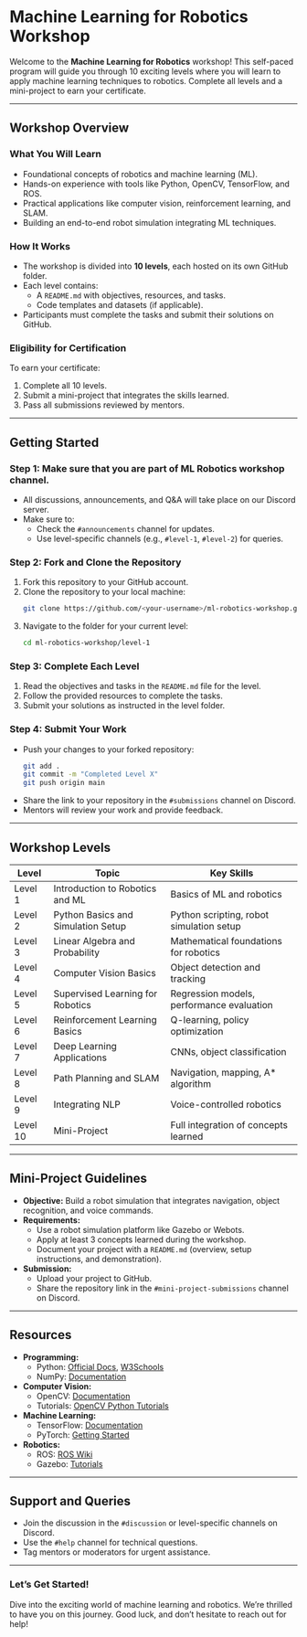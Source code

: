 # Machine Learning for Robotics Workshop

Welcome to the **Machine Learning for Robotics** workshop! This self-paced program will guide you through 10 exciting levels where you will learn to apply machine learning techniques to robotics. Complete all levels and a mini-project to earn your certificate.

---

## **Workshop Overview**

### **What You Will Learn**
- Foundational concepts of robotics and machine learning (ML).
- Hands-on experience with tools like Python, OpenCV, TensorFlow, and ROS.
- Practical applications like computer vision, reinforcement learning, and SLAM.
- Building an end-to-end robot simulation integrating ML techniques.

### **How It Works**
- The workshop is divided into **10 levels**, each hosted on its own GitHub folder.
- Each level contains:
  - A `README.md` with objectives, resources, and tasks.
  - Code templates and datasets (if applicable).
- Participants must complete the tasks and submit their solutions on GitHub.

### **Eligibility for Certification**
To earn your certificate:
1. Complete all 10 levels.
2. Submit a mini-project that integrates the skills learned.
3. Pass all submissions reviewed by mentors.

---

## **Getting Started**

### **Step 1: Make sure that you are part of ML Robotics workshop channel.**
- All discussions, announcements, and Q&A will take place on our Discord server.
- Make sure to:
  - Check the `#announcements` channel for updates.
  - Use level-specific channels (e.g., `#level-1`, `#level-2`) for queries.

### **Step 2: Fork and Clone the Repository**
1. Fork this repository to your GitHub account.
2. Clone the repository to your local machine:
   ```bash
   git clone https://github.com/<your-username>/ml-robotics-workshop.git
   ```
3. Navigate to the folder for your current level:
   ```bash
   cd ml-robotics-workshop/level-1
   ```

### **Step 3: Complete Each Level**
1. Read the objectives and tasks in the `README.md` file for the level.
2. Follow the provided resources to complete the tasks.
3. Submit your solutions as instructed in the level folder.

### **Step 4: Submit Your Work**
- Push your changes to your forked repository:
  ```bash
  git add .
  git commit -m "Completed Level X"
  git push origin main
  ```
- Share the link to your repository in the `#submissions` channel on Discord.
- Mentors will review your work and provide feedback.

---

## **Workshop Levels**

| **Level** | **Topic**                                    | **Key Skills**                              |
|-----------|--------------------------------------------|--------------------------------------------|
| Level 1   | Introduction to Robotics and ML           | Basics of ML and robotics                  |
| Level 2   | Python Basics and Simulation Setup        | Python scripting, robot simulation setup   |
| Level 3   | Linear Algebra and Probability            | Mathematical foundations for robotics      |
| Level 4   | Computer Vision Basics                    | Object detection and tracking              |
| Level 5   | Supervised Learning for Robotics          | Regression models, performance evaluation  |
| Level 6   | Reinforcement Learning Basics             | Q-learning, policy optimization            |
| Level 7   | Deep Learning Applications                | CNNs, object classification                |
| Level 8   | Path Planning and SLAM                    | Navigation, mapping, A* algorithm          |
| Level 9   | Integrating NLP                           | Voice-controlled robotics                  |
| Level 10  | Mini-Project                              | Full integration of concepts learned       |

---

## **Mini-Project Guidelines**
- **Objective:** Build a robot simulation that integrates navigation, object recognition, and voice commands.
- **Requirements:**
  - Use a robot simulation platform like Gazebo or Webots.
  - Apply at least 3 concepts learned during the workshop.
  - Document your project with a `README.md` (overview, setup instructions, and demonstration).
- **Submission:**
  - Upload your project to GitHub.
  - Share the repository link in the `#mini-project-submissions` channel on Discord.

---

## **Resources**
- **Programming:**
  - Python: [Official Docs](https://docs.python.org/3/), [W3Schools](https://www.w3schools.com/python/)
  - NumPy: [Documentation](https://numpy.org/doc/)
- **Computer Vision:**
  - OpenCV: [Documentation](https://docs.opencv.org/)
  - Tutorials: [OpenCV Python Tutorials](https://opencv-python-tutroals.readthedocs.io/)
- **Machine Learning:**
  - TensorFlow: [Documentation](https://www.tensorflow.org/tutorials)
  - PyTorch: [Getting Started](https://pytorch.org/get-started/)
- **Robotics:**
  - ROS: [ROS Wiki](http://wiki.ros.org/)
  - Gazebo: [Tutorials](http://gazebosim.org/tutorials)

---

## **Support and Queries**
- Join the discussion in the `#discussion` or level-specific channels on Discord.
- Use the `#help` channel for technical questions.
- Tag mentors or moderators for urgent assistance.

---

### **Let’s Get Started!**
Dive into the exciting world of machine learning and robotics. We’re thrilled to have you on this journey. Good luck, and don’t hesitate to reach out for help!
